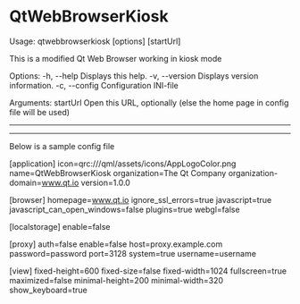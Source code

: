 # QtWebBrowserKiosk

Usage: qtwebbrowserkiosk [options] [startUrl]

This is a modified Qt Web Browser working in kiosk mode

Options:
  -h, --help               Displays this help.
  -v, --version            Displays version information.
  -c, --config <filepath>  Configuration INI-file

Arguments:
  startUrl                  Open this URL, optionally (else the home page in config file will be used)
 
****************************************************************************
****************************************************************************
   
Below is a sample config file
  
  
[application]
icon=qrc:///qml/assets/icons/AppLogoColor.png
name=QtWebBrowserKiosk
organization=The Qt Company
organization-domain=www.qt.io
version=1.0.0

[browser]
homepage=www.qt.io
ignore_ssl_errors=true
javascript=true
javascript_can_open_windows=false
plugins=true
webgl=false

[localstorage]
enable=false

[proxy]
auth=false
enable=false
host=proxy.example.com
password=password
port=3128
system=true
username=username

[view]
fixed-height=600
fixed-size=false
fixed-width=1024
fullscreen=true
maximized=false
minimal-height=200
minimal-width=320
show_keyboard=true